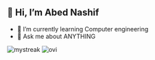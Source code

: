 ## 👋 Hi, I’m Abed Nashif
- 🌱 I’m currently learning Computer engineering
- 💬 Ask me about ANYTHING

<img src="https://github-readme-streak-stats.herokuapp.com/?user=abednashif&theme=tokyonight" alt="mystreak"/>
<img src="https://github-readme-stats.vercel.app/api/top-langs?username=abednashif&show_icons=true&locale=en&layout=compact&theme=chartreuse-dark" alt="ovi" />

<!-- [![Abed's GitHub stats](https://github-readme-stats.vercel.app/api?username=abednashif&show_icons=true&theme=dark)](https://github.com/abednashif/github-readme-stats) -->

<!-- [![Top Langs](https://github-readme-stats.vercel.app/api/top-langs/?username=abednashif&langs_count=4&theme=dark)](https://github.com/abednashif/github-readme-stats) -->


